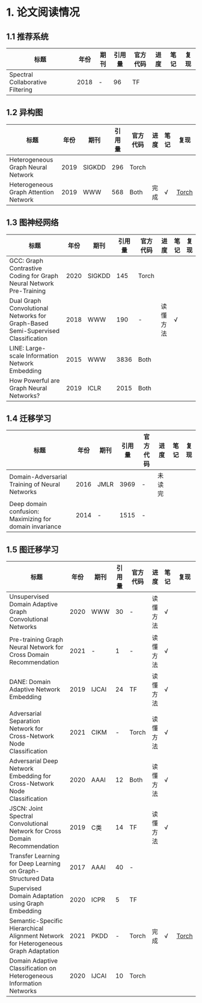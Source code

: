 # 1. 论文阅读情况

## 1.1 推荐系统

| 标题                             | 年份 | 期刊 | 引用量 | 官方代码 | 进度 | 笔记 | 复现 |
| -------------------------------- | ---- | ---- | ------ | -------- | ---- | ---- | ---- |
| Spectral Collaborative Filtering | 2018 | -    | 96     | TF       |      |      |      |



## 1.2 异构图

| 标题                                  | 年份 | 期刊   | 引用量 | 官方代码 | 进度 | 笔记 | 复现                                                         |
| ------------------------------------- | ---- | ------ | ------ | -------- | ---- | ---- | ------------------------------------------------------------ |
| Heterogeneous Graph Neural Network    | 2019 | SIGKDD | 296    | Torch    |      |      |                                                              |
| Heterogeneous Graph Attention Network | 2019 | WWW    | 568    | Both     | 完成 | √    | [Torch](https://github.com/hcmdgh/Paper-Reproduction/tree/main/HAN) |



## 1.3 图神经网络

| 标题                                                         | 年份 | 期刊   | 引用量 | 官方代码 | 进度     | 笔记 | 复现 |
| ------------------------------------------------------------ | ---- | ------ | ------ | -------- | -------- | ---- | ---- |
| GCC: Graph Contrastive Coding for Graph Neural Network Pre-Training | 2020 | SIGKDD | 145    | Torch    |          |      |      |
| Dual Graph Convolutional Networks for Graph-Based Semi-Supervised Classification | 2018 | WWW    | 190    | -        | 读懂方法 | √    |      |
| LINE: Large-scale Information Network Embedding              | 2015 | WWW    | 3836   | Both     |          |      |      |
| How Powerful are Graph Neural Networks?                      | 2019 | ICLR   | 2015   | Both     |          |      |      |



## 1.4 迁移学习

| 标题                                                    | 年份 | 期刊 | 引用量 | 官方代码 | 进度   | 笔记 | 复现 |
| ------------------------------------------------------- | ---- | ---- | ------ | -------- | ------ | ---- | ---- |
| Domain-Adversarial Training of Neural Networks          | 2016 | JMLR | 3969   | -        | 未读完 |      |      |
| Deep domain confusion: Maximizing for domain invariance | 2014 | -    | 1515   | -        |        |      |      |



## 1.5 图迁移学习

| 标题                                                         | 年份 | 期刊  | 引用量 | 官方代码 | 进度     | 笔记 | 复现                                                         |
| ------------------------------------------------------------ | ---- | ----- | ------ | -------- | -------- | ---- | ------------------------------------------------------------ |
| Unsupervised Domain Adaptive Graph Convolutional Networks    | 2020 | WWW   | 30     | -        | 读懂方法 | √    |                                                              |
| Pre-training Graph Neural Network for Cross Domain Recommendation | 2021 | -     | 1      | -        | 读懂方法 | √    |                                                              |
| DANE: Domain Adaptive Network Embedding                      | 2019 | IJCAI | 24     | TF       | 读懂方法 | √    |                                                              |
| Adversarial Separation Network for Cross-Network Node Classification | 2021 | CIKM  | -      | Torch    | 读懂方法 | √    |                                                              |
| Adversarial Deep Network Embedding for Cross-Network Node Classification | 2020 | AAAI  | 12     | Both     | 读懂方法 | √    |                                                              |
| JSCN: Joint Spectral Convolutional Network for Cross Domain Recommendation | 2019 | C类   | 14     | TF       | 读懂方法 | √    |                                                              |
| Transfer Learning for Deep Learning on Graph-Structured Data | 2017 | AAAI  | 40     | -        |          |      |                                                              |
| Supervised Domain Adaptation using Graph Embedding           | 2020 | ICPR  | 5      | TF       |          |      |                                                              |
| Semantic-Specific Hierarchical Alignment Network for Heterogeneous Graph Adaptation | 2021 | PKDD  | -      | Torch    | 完成     | √    | [Torch](https://github.com/hcmdgh/Paper-Reproduction/tree/main/HGA) |
| Domain Adaptive Classification on Heterogeneous Information Networks | 2020 | IJCAI | 10     | Torch    |          |      |                                                              |
